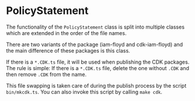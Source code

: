 # PolicyStatement

The functionality of the `PolicyStatement` class is split into multiple classes which are extended in the order of the file names.

There are two variants of the package (iam-floyd and cdk-iam-floyd) and the main difference of these packages is this class.

If there is a `*.CDK.ts` file, it will be used when publishing the CDK packages. The rule is simple: If there is a `*.CDK.ts` file, delete the one without `.CDK` and then remove `.CDK` from the name.

This file swapping is taken care of during the publish process by the script `bin/mkcdk.ts`. You can also invoke this script by calling `make cdk`.
